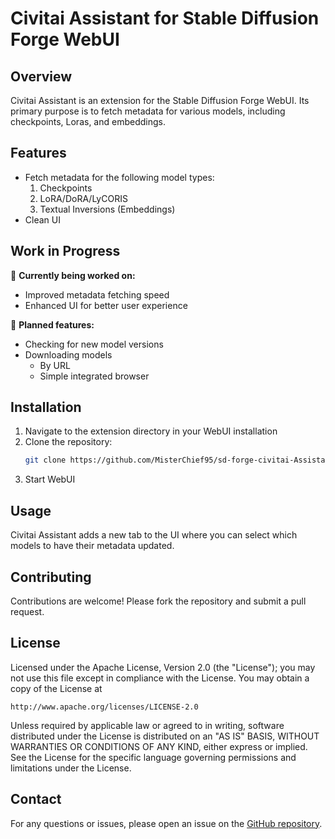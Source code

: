 # Civitai Assistant for Stable Diffusion Forge WebUI

## Overview

Civitai Assistant is an extension for the Stable Diffusion Forge WebUI. Its primary purpose is to fetch metadata for various models, including checkpoints, Loras, and embeddings.

## Features

- Fetch metadata for the following model types:
  1. Checkpoints
  1. LoRA/DoRA/LyCORIS
  1. Textual Inversions (Embeddings)
- Clean UI

## Work in Progress

🚧 **Currently being worked on:**
- Improved metadata fetching speed
- Enhanced UI for better user experience

📝 **Planned features:**
- Checking for new model versions
- Downloading models
  - By URL
  - Simple integrated browser

## Installation

1. Navigate to the extension directory in your WebUI installation
1. Clone the repository:
    ```sh
    git clone https://github.com/MisterChief95/sd-forge-civitai-Assistant.git
    ```
1. Start WebUI

## Usage

Civitai Assistant adds a new tab to the UI where you can select which models to have their metadata updated.

## Contributing

Contributions are welcome! Please fork the repository and submit a pull request.

## License

Licensed under the Apache License, Version 2.0 (the "License");
you may not use this file except in compliance with the License.
You may obtain a copy of the License at

```
http://www.apache.org/licenses/LICENSE-2.0
```

Unless required by applicable law or agreed to in writing, software
distributed under the License is distributed on an "AS IS" BASIS,
WITHOUT WARRANTIES OR CONDITIONS OF ANY KIND, either express or implied.
See the License for the specific language governing permissions and
limitations under the License.

## Contact

For any questions or issues, please open an issue on the [GitHub repository](https://github.com/MisterChief95/sd-forge-civitai-Assistant/issues).
